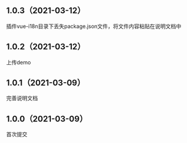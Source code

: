 ## 1.0.3（2021-03-12）
插件vue-i18n目录下丢失package.json文件，将文件内容粘贴在说明文档中
## 1.0.2（2021-03-12）
上传demo
## 1.0.1（2021-03-09）
完善说明文档
## 1.0.0（2021-03-09）
首次提交

